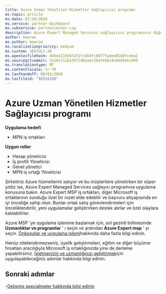 ```yaml
---
title: Azure Uzman Yönetilen Hizmetler Sağlayıcısı programı
ms.topic: article
ms.date: 07/10/2020
ms.service: partner-dashboard
ms.subservice: partnercenter-csp
description: Azure Expert Managed Services sağlayıcısı programının diğer iş ortaklarından kullanıma hazır olması ve başvuru altyapısında en iyi önceliğe sahip olması için nasıl uygulanacağını öğrenin.
author: mowree
ms.author: mowrim
ms.localizationpriority: medium
ms.custom: SEOJULY.20
ms.openlocfilehash: d56e1115b47af2fcbb4fc8077fadee01d8fceba2
ms.sourcegitcommit: 7e19c211b1d5f2db2a4c56a743b14c8485decd99
ms.translationtype: MT
ms.contentlocale: tr-TR
ms.lasthandoff: 08/03/2020
ms.locfileid: "92531150"
---
```

# <a name="azure-expert-managed-services-provider-program"></a>Azure Uzman Yönetilen Hizmetler Sağlayıcısı programı

**Uygulama hedefi**

- MPN iş ortakları

**Uygun roller**

- Hesap yöneticisi
- İş profili Yöneticisi
- Genel yönetici
- MPN iş ortağı Yöneticisi

Şirketiniz Azure hizmetlerini satıyor ve bu müşterilere yönetirken bir süper yıldız ise, Azure Expert Managed Services sağlayıcı programına uygulama konusuna bakın. Azure Expert MSP iş ortakları, diğer Microsoft iş ortaklarının sunduğu özel bir rozet elde edebilir ve başvuru altyapısında en iyi önceliğe sahip olun. Bunlar ortak satış görevlendirmeleri için önceliklendirilir, yeni uygulamalar geliştirirken destek alırlar ve özel olaylara katılabilirler.

Azure MSP 'ye uygulama işlemine başlamak için, sol gezinti bölmesinde. **Uzmanlıklar ve programlar** ' ı seçin ve ardından **Azure Expert msp** ' yi seçin. [Önkoşullar ve uygulama işlemi](https://partner.microsoft.com/membership/azure-expert-msp)hakkında daha fazla bilgi edinin. 

Henüz nitelendirmezseniz, üyelik geliştirmeleri, eğitim ve diğer büyüme fırsatları aracılığıyla Microsoft iş ortaklığınızda yine de derleme yapabilirsiniz.
[İşletmenizin ve uzmanlığınızı geliştirmek](https://partner.microsoft.com/membership/azure-expert-msp)için uygulayabileceğiniz adımlar hakkında bilgi edinin.

## <a name="next-steps"></a>Sonraki adımlar

-[Gelişmiş specialmeler hakkında bilgi edinin](advanced-specializations.md)
